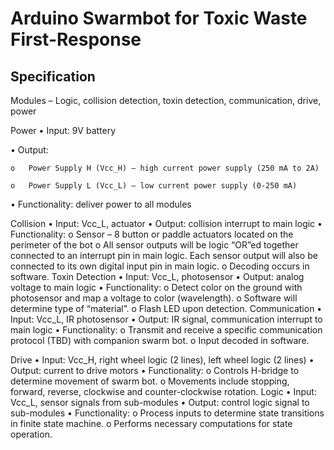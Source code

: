 # Arduino Swarmbot for Toxic Waste First-Response

## Specification

Modules – Logic, collision detection, toxin detection, communication, drive, power

Power
•	Input: 9V battery

•	Output:

    o	Power Supply H (Vcc_H) – high current power supply (250 mA to 2A)

    o	Power Supply L (Vcc_L) – low current power supply (0-250 mA)

•	Functionality: deliver power to all modules

Collision
•	Input: Vcc_L, actuator
•	Output: collision interrupt to main logic
•	Functionality:
    o	Sensor – 8 button or paddle actuators located on the perimeter of the bot
    o	All sensor outputs will be logic “OR”ed together connected to an interrupt pin in main logic.  Each sensor output will also be connected to its own digital input pin in main logic.
    o	Decoding occurs in software.
Toxin Detection
•	Input: Vcc_L, photosensor
•	Output: analog voltage to main logic
•	Functionality:
    o   Detect color on the ground with photosensor and map a voltage to color (wavelength).
    o	Software will determine type of “material”.
    o	Flash LED upon detection.
Communication
•	Input: Vcc_L, IR photosensor
•	Output: IR signal, communication interrupt to main logic 
•	Functionality:
    o	Transmit and receive a specific communication protocol (TBD) with companion swarm bot.
    o	Input decoded in software.

Drive 
•	Input: Vcc_H, right wheel logic (2 lines), left wheel logic (2 lines)
•	Output: current to drive motors
•	Functionality:
    o	Controls H-bridge to determine movement of swarm bot.
    o	Movements include stopping, forward, reverse, clockwise and counter-clockwise rotation.
Logic
•	Input: Vcc_L, sensor signals from sub-modules
•	Output: control logic signal to sub-modules
•	Functionality:
    o	Process inputs to determine state transitions in finite state machine.
    o	Performs necessary computations for state operation.
